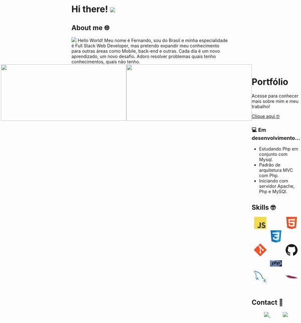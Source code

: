 # Hi there! <img src="https://raw.githubusercontent.com/iampavangandhi/iampavangandhi/master/gifs/Hi.gif" width="30px"></h2>

## About me 🌐
<img style='display: inline-block; text-align:center;' src="https://raw.githubusercontent.com/MicaelliMedeiros/micaellimedeiros/master/image/computer-illustration.png">
Hello World! Meu nome é Fernando, sou do Brasil e minha especialidade é Full Stack Web Developer, mas pretendo expandir meu conhecimento para outras áreas como Mobile, back-end e outras. 
Cada dia é um novo aprendizado, um novo desafio.
Adoro resolver problemas quais tenho conhecimentos, quais não tenho.

<div style ="display:flex; justify-content:center;">
  <img  width="400" height="180em" src="https://github-readme-stats.vercel.app/api/top-langs/?username=FernandoBalbino&layout=compact&langs_count=16&theme=dracula"/>
  <img width="400" height="180em" src="https://github-readme-stats.vercel.app/api?username=FernandoBalbino&show_icons=true&theme=dracula&include_all_commits=true&count_private=true"/>
<div>

# Portfólio
Acesse para conhecer mais sobre mim e meu trabalho!
  
<a target='_blank' href='https://fernandobalbino.github.io/Portfolio/'>Clique aqui :nerd_face:</a>

### 💻 Em desenvolvimento...

- Estudando Php em conjunto com Mysql.
- Padrão de arquitetura MVC com Php.
- Iniciando com servidor Apache, Php e MySQl.

## Skills :nerd_face:

<p align="center">
    <img height="40" src="https://raw.githubusercontent.com/devicons/devicon/master/icons/javascript/javascript-original.svg">
    &nbsp;&nbsp;&nbsp;&nbsp;&nbsp;&nbsp;&nbsp;&nbsp;&nbsp;&nbsp;&nbsp;&nbsp;&nbsp;
    <img height="40" src="https://raw.githubusercontent.com/devicons/devicon/master/icons/html5/html5-original.svg">
    &nbsp;&nbsp;&nbsp;&nbsp;&nbsp;&nbsp;&nbsp;&nbsp;&nbsp;&nbsp;&nbsp;&nbsp;&nbsp;
    <img height="40" src="https://raw.githubusercontent.com/devicons/devicon/master/icons/css3/css3-original.svg">
    &nbsp;&nbsp;&nbsp;&nbsp;&nbsp;&nbsp;&nbsp;&nbsp;&nbsp;&nbsp;&nbsp;&nbsp;&nbsp;
    <img height="40" src="https://raw.githubusercontent.com/devicons/devicon/master/icons/git/git-original.svg">
    &nbsp;&nbsp;&nbsp;&nbsp;&nbsp;&nbsp;&nbsp;&nbsp;&nbsp;&nbsp;&nbsp;&nbsp;&nbsp;
    <img height="40" src="https://raw.githubusercontent.com/devicons/devicon/master/icons/github/github-original.svg">
    &nbsp;&nbsp;&nbsp;&nbsp;&nbsp;&nbsp;&nbsp;&nbsp;&nbsp;&nbsp;&nbsp;&nbsp;&nbsp;
    <img height="40" src="https://raw.githubusercontent.com/devicons/devicon/master/icons/php/php-original.svg">
    &nbsp;&nbsp;&nbsp;&nbsp;&nbsp;&nbsp;&nbsp;&nbsp;&nbsp;&nbsp;&nbsp;&nbsp;&nbsp;
    <img height="40" src="https://raw.githubusercontent.com/devicons/devicon/master/icons/mysql/mysql-original.svg">
    &nbsp;&nbsp;&nbsp;&nbsp;&nbsp;&nbsp;&nbsp;&nbsp;&nbsp;&nbsp;&nbsp;&nbsp;&nbsp;
    <img height="40" src="https://raw.githubusercontent.com/devicons/devicon/master/icons/apache/apache-original.svg">
    &nbsp;&nbsp;&nbsp;&nbsp;&nbsp;&nbsp;&nbsp;&nbsp;&nbsp;&nbsp;&nbsp;&nbsp;&nbsp;
</p>

## Contact :iphone:

<p align="center">
    <a href="https://github.com/FernandoBalbino">
        <img  src="https://img.shields.io/badge/github-%23100000.svg?&style=for-the-badge&logo=github&logoColor=white&link=mailto:https://github.com/FernandoBalbino">
    </a>
    &nbsp;&nbsp;&nbsp;&nbsp;&nbsp;&nbsp;&nbsp;&nbsp;&nbsp;
    <a href="mailto:dev.fernandobalbino@gmail.com">
        <img src="https://img.shields.io/badge/gmail-D14836?&style=for-the-badge&logo=gmail&logoColor=white&link=mailto:dev.fernandobalbino@gmail.com">
    </a>
</p>
